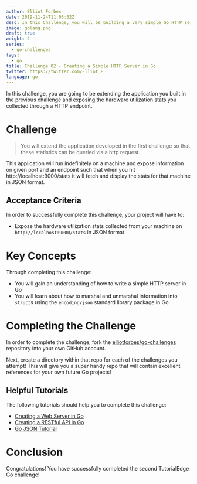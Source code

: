 ```yaml
---
author: Elliot Forbes
date: 2019-11-24T11:05:52Z
desc: In this Challenge, you will be building a very simple Go HTTP server which will show off the stats you collect in the first Go Challenge.
image: golang.png
draft: true
weight: 2
series:
  - go-challenges
tags:
  - go
title: Challenge 02 - Creating a Simple HTTP Server in Go
twitter: https://twitter.com/Elliot_F
language: go
---
```


In this challenge, you are going to be extending the application you built in the previous challenge and exposing the hardware utilization stats you collected through a HTTP endpoint. 

# Challenge

> You will extend the application developed in the first challenge so that these statistics can be queried via a http request. 

This application will run indefinitely on a machine and expose information on given port and an endpoint such that when you hit http://localhost:9000/stats it will fetch and display the stats for that machine in JSON format.

## Acceptance Criteria

In order to successfully complete this challenge, your project will have to:

* Expose the hardware utilization stats collected from your machine on `http://localhost:9000/stats` in JSON format

# Key Concepts

Through completing this challenge:

* You will gain an understanding of how to write a simple HTTP server in Go
* You will learn about how to marshal and unmarshal information into `struct`s using the `encoding/json` standard library package in Go.

# Completing the Challenge

In order to complete the challenge, fork the [elliotforbes/go-challenges](https://github.com/elliotforbes/go-challenges) repository into your own GitHub account. 

Next, create a directory within that repo for each of the challenges you attempt! This will give you a super handy repo that will contain excellent references for your own future Go projects!

## Helpful Tutorials
  
The following tutorials should help you to complete this challenge:

* [Creating a Web Server in Go](/golang/creating-simple-web-server-with-golang/)
* [Creating a RESTful API in Go](https://tutorialedge.net/golang/creating-restful-api-with-golang/)
* [Go JSON Tutorial](/golang/go-json-tutorial/)

# Conclusion

Congratulations! You have successfully completed the second TutorialEdge Go challenge!